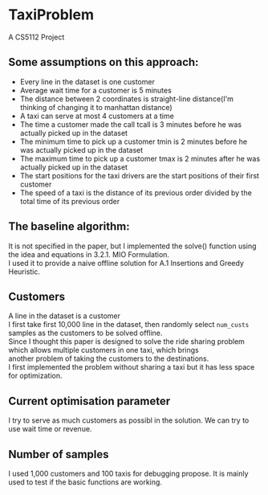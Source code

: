 # TaxiProblem
A CS5112 Project

## Some assumptions on this approach:  
- Every line in the dataset is one customer
- Average wait time for a customer is 5 minutes
- The distance between 2 coordinates is straight-line distance(I'm thinking of changing it to manhattan distance)
- A taxi can serve at most 4 customers at a time
- The time a customer made the call tcall is 3 minutes before he was actually picked up in the dataset
- The minimum time to pick up a customer tmin is 2 minutes before he was actually picked up in the dataset
- The maximum time to pick up a customer tmax is 2 minutes after he was actually picked up in the dataset
- The start positions for the taxi drivers are the start positions of their first customer
- The speed of a taxi is the distance of its previous order divided by the total time of its previous order

## The baseline algorithm:  
It is not specified in the paper, but I implemented the solve() function using the idea and equations in 3.2.1. MIO Formulation.  
I used it to provide a naive offline solution for A.1 Insertions and Greedy Heuristic.

## Customers
A line in the dataset is a customer  
I first take first 10,000 line in the dataset, then randomly select `num_custs` samples as the customers to be solved offline.  
Since I thought this paper is designed to solve the ride sharing problem which allows multiple customers in one taxi, which brings  
another problem of taking the customers to the destinations.  
I first implemented the problem without sharing a taxi but it has less space for optimization.

## Current optimisation parameter
I try to serve as much customers as possibl in the solution. We can try to use wait time or revenue.

## Number of samples
I used 1,000 customers and 100 taxis for debugging propose. It is mainly used to test if the basic functions are working.

